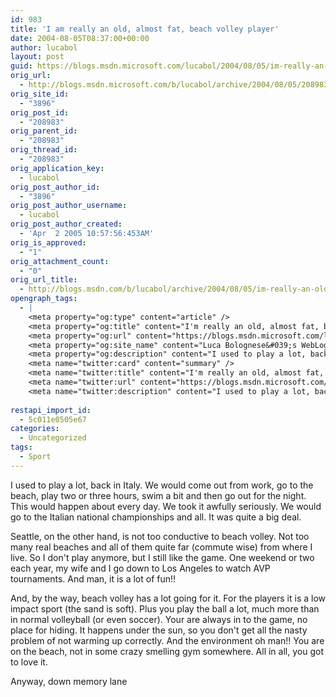 ```yaml
---
id: 983
title: 'I am really an old, almost fat, beach volley player'
date: 2004-08-05T08:37:00+00:00
author: lucabol
layout: post
guid: https://blogs.msdn.microsoft.com/lucabol/2004/08/05/im-really-an-old-almost-fat-beach-volley-player/
orig_url:
  - http://blogs.msdn.microsoft.com/b/lucabol/archive/2004/08/05/208983.aspx
orig_site_id:
  - "3896"
orig_post_id:
  - "208983"
orig_parent_id:
  - "208983"
orig_thread_id:
  - "208983"
orig_application_key:
  - lucabol
orig_post_author_id:
  - "3896"
orig_post_author_username:
  - lucabol
orig_post_author_created:
  - 'Apr  2 2005 10:57:56:453AM'
orig_is_approved:
  - "1"
orig_attachment_count:
  - "0"
orig_url_title:
  - http://blogs.msdn.com/b/lucabol/archive/2004/08/05/im-really-an-old-almost-fat-beach-volley-player.aspx
opengraph_tags:
  - |
    <meta property="og:type" content="article" />
    <meta property="og:title" content="I'm really an old, almost fat, beach volley player" />
    <meta property="og:url" content="https://blogs.msdn.microsoft.com/lucabol/2004/08/05/im-really-an-old-almost-fat-beach-volley-player/" />
    <meta property="og:site_name" content="Luca Bolognese&#039;s WebLog" />
    <meta property="og:description" content="I used to play a lot, back in Italy. We would come out from work, go to the beach, play two or three hours, swim a bit and then go out for the night. This would happen about every day. We took it awfully seriously. We would go to the Italian national championships and all...." />
    <meta name="twitter:card" content="summary" />
    <meta name="twitter:title" content="I'm really an old, almost fat, beach volley player" />
    <meta name="twitter:url" content="https://blogs.msdn.microsoft.com/lucabol/2004/08/05/im-really-an-old-almost-fat-beach-volley-player/" />
    <meta name="twitter:description" content="I used to play a lot, back in Italy. We would come out from work, go to the beach, play two or three hours, swim a bit and then go out for the night. This would happen about every day. We took it awfully seriously. We would go to the Italian national championships and all...." />
    
restapi_import_id:
  - 5c011e0505e67
categories:
  - Uncategorized
tags:
  - Sport
---
```

I used to play a lot, back in Italy. We would come out from work, go to the beach, play two or three hours, swim a bit and then go out for the night. This would happen about every day. We took it awfully seriously. We would go to the Italian national championships and all. It was quite a big deal.

Seattle, on the other hand,&nbsp;is not too conductive to beach volley. Not too many real beaches and all of them quite far (commute wise) from where I live. So I don't play anymore, but I still like the game. One weekend or two each year,&nbsp;my wife and I&nbsp;go down to Los Angeles to watch AVP tournaments. And man, it is a lot of fun!!

And, by the way, beach volley&nbsp;has a lot going for it.&nbsp;For the players it is a low impact sport (the sand is soft). Plus you&nbsp;play the ball a lot, much more than in normal volleyball (or even soccer). Your are always in to the game, no place for hiding.&nbsp;It happens&nbsp;under the sun, so you don't get all the nasty problem of not warming up correctly. And the environment oh man!! You are on the beach, not in&nbsp;some crazy smelling gym somewhere. All in all, you got to love it.

Anyway, down memory lane